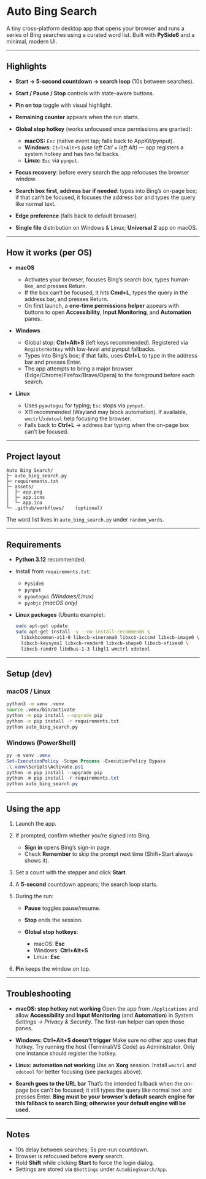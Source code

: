 # Auto Bing Search

A tiny cross-platform desktop app that opens your browser and runs a series of Bing searches using a curated word list. Built with **PySide6** and a minimal, modern UI.

---

## Highlights

* **Start → 5-second countdown → search loop** (10s between searches).
* **Start / Pause / Stop** controls with state-aware buttons.
* **Pin on top** toggle with visual highlight.
* **Remaining counter** appears when the run starts.
* **Global stop hotkey** (works unfocused once permissions are granted):

  * **macOS:** `Esc` (native event tap; falls back to AppKit/pynput).
  * **Windows:** `Ctrl+Alt+S` *(use left Ctrl + left Alt)* — app registers a system hotkey and has two fallbacks.
  * **Linux:** `Esc` via `pynput`.
* **Focus recovery**: before every search the app refocuses the browser window.
* **Search box first, address bar if needed**: types into Bing’s on-page box; if that can’t be focused, it focuses the address bar and types the query like normal text.
* **Edge preference** (falls back to default browser).
* **Single file** distribution on Windows & Linux; **Universal 2** app on macOS.

---

## How it works (per OS)

* **macOS**

  * Activates your browser, focuses Bing’s search box, types human-like, and presses Return.
  * If the box can’t be focused, it hits **Cmd+L**, types the query in the address bar, and presses Return.
  * On first launch, a **one-time permissions helper** appears with buttons to open **Accessibility**, **Input Monitoring**, and **Automation** panes.

* **Windows**

  * Global stop: **Ctrl+Alt+S** (left keys recommended). Registered via `RegisterHotKey` with low-level and pynput fallbacks.
  * Types into Bing’s box; if that fails, uses **Ctrl+L** to type in the address bar and presses Enter.
  * The app attempts to bring a major browser (Edge/Chrome/Firefox/Brave/Opera) to the foreground before each search.

* **Linux**

  * Uses `pyautogui` for typing; `Esc` stops via `pynput`.
  * X11 recommended (Wayland may block automation). If available, `wmctrl`/`xdotool` help focusing the browser.
  * Falls back to **Ctrl+L** → address bar typing when the on-page box can’t be focused.

---

## Project layout

```
Auto Bing Search/
├─ auto_bing_search.py
├─ requirements.txt
├─ assets/
│  ├─ app.png
│  ├─ app.icns
│  └─ app.ico
└─ .github/workflows/    (optional)
```

The word list lives in `auto_bing_search.py` under `random_words`.

---

## Requirements

* **Python 3.12** recommended.
* Install from `requirements.txt`:

  * `PySide6`
  * `pynput`
  * `pyautogui` *(Windows/Linux)*
  * `pyobjc` *(macOS only)*
* **Linux packages** (Ubuntu example):

  ```bash
  sudo apt-get update
  sudo apt-get install -y --no-install-recommends \
    libxkbcommon-x11-0 libxcb-xinerama0 libxcb-icccm4 libxcb-image0 \
    libxcb-keysyms1 libxcb-render0 libxcb-shape0 libxcb-xfixes0 \
    libxcb-randr0 libdbus-1-3 libgl1 wmctrl xdotool
  ```

---

## Setup (dev)

### macOS / Linux

```bash
python3 -m venv .venv
source .venv/bin/activate
python -m pip install --upgrade pip
python -m pip install -r requirements.txt
python auto_bing_search.py
```

### Windows (PowerShell)

```powershell
py -m venv .venv
Set-ExecutionPolicy -Scope Process -ExecutionPolicy Bypass
.\.venv\Scripts\Activate.ps1
python -m pip install --upgrade pip
python -m pip install -r requirements.txt
python auto_bing_search.py
```

---

## Using the app

1. Launch the app.
2. If prompted, confirm whether you’re signed into Bing.

   * **Sign in** opens Bing’s sign-in page.
   * Check **Remember** to skip the prompt next time (Shift+Start always shows it).
3. Set a count with the stepper and click **Start**.
4. A **5-second** countdown appears; the search loop starts.
5. During the run:

   * **Pause** toggles pause/resume.
   * **Stop** ends the session.
   * **Global stop hotkeys**:

     * macOS: **Esc**
     * Windows: **Ctrl+Alt+S**
     * Linux: **Esc**
6. **Pin** keeps the window on top.

---

## Troubleshooting

* **macOS: stop hotkey not working**
  Open the app from `/Applications` and allow **Accessibility** and **Input Monitoring** (and **Automation**) in *System Settings → Privacy & Security*. The first-run helper can open those panes.

* **Windows: Ctrl+Alt+S doesn’t trigger**
  Make sure no other app uses that hotkey. Try running the host (Terminal/VS Code) as Administrator. Only one instance should register the hotkey.

* **Linux: automation not working**
  Use an **Xorg** session. Install `wmctrl` and `xdotool` for better focusing (see packages above).

* **Search goes to the URL bar**
  That’s the intended fallback when the on-page box can’t be focused; it still types the query like normal text and presses Enter. **Bing must be your browser’s default search engine for this fallback to search Bing; otherwise your default engine will be used.**

---

## Notes

* 10s delay between searches; 5s pre-run countdown.
* Browser is refocused before **every** search.
* Hold **Shift** while clicking **Start** to force the login dialog.
* Settings are stored via `QSettings` under `AutoBingSearch/App`.

